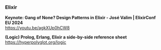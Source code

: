 ### Elixir

**Keynote: Gang of None? Design Patterns in Elixir - José Valim | ElixirConf EU 2024**  
https://youtu.be/agkXUp0hCW8

**(Logic) Prolog, Erlang, Elixir a side-by-side reference sheet**  
https://hyperpolyglot.org/logic
